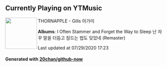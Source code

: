 ## Currently Playing on YTMusic

[<img align="left" width="100" src="https://lh3.googleusercontent.com/ucCHp0gCeUhbjcfor8h8MfVGylba2tHjaaB-BWD12fwB90rs2fV7MTnvWUWE4MfKBlCpWI3mJL6UHsac">](https://music.youtube.com/channel/UCVSu2xl5e0igBhVEgjPPqdA)

THORNAPPLE - Gills 아가미

**Albums**: I Often Stammer and Forget the Way to Sleep 난 자꾸 말을 더듬고 잠드는 법도 잊었네 (Remaster)

Last updated at 07/29/2020 17:23

#### Generated with [20chan/github-now](https://github.com/20chan/github-now)


<!--
**20chan/20chan** is a ✨ _special_ ✨ repository because its `README.md` (this file) appears on your GitHub profile.

Here are some ideas to get you started:

- 🔭 I’m currently working on ...
- 🌱 I’m currently learning ...
- 👯 I’m looking to collaborate on ...
- 🤔 I’m looking for help with ...
- 💬 Ask me about ...
- 📫 How to reach me: ...
- 😄 Pronouns: ...
- ⚡ Fun fact: ...
-->
